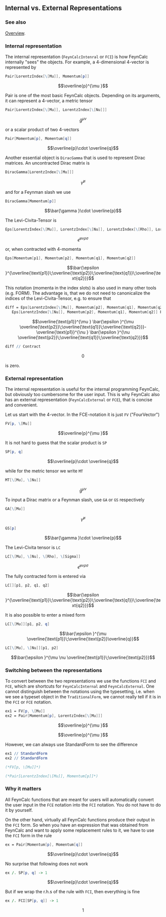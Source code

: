 ## Internal vs. External Representations

### See also

[Overview](Extra/FeynCalc.md).

### Internal representation

The internal representation (`FeynCalcIntenral` or `FCI`) is how FeynCalc internally "sees" the objects.  For example, a $4$-dimensional $4$-vector is represented by

```mathematica
Pair[LorentzIndex[\[Mu]], Momentum[p]]
```

$$\overline{p}^{\mu }$$

Pair is one of the most basic FeynCalc objects. Depending on its arguments, it can represent a $4$-vector, a metric tensor

```mathematica
Pair[LorentzIndex[\[Mu]], LorentzIndex[\[Nu]]]
```

$$\bar{g}^{\mu \nu }$$

or a scalar product of two 4-vectors

```mathematica
Pair[Momentum[p], Momentum[q]]
```

$$\overline{p}\cdot \overline{q}$$

Another essential object is `DiracGamma` that is used to represent Dirac matrices. An uncontracted Dirac matrix is

```mathematica
DiracGamma[LorentzIndex[\[Mu]]]
```

$$\bar{\gamma }^{\mu }$$

and for a Feynman slash we use

```mathematica
DiracGamma[Momentum[p]]
```

$$\bar{\gamma }\cdot \overline{p}$$

The Levi-Civita-Tensor is

```mathematica
Eps[LorentzIndex[\[Mu]], LorentzIndex[\[Nu]], LorentzIndex[\[Rho]], LorentzIndex[\[Sigma]]]
```

$$\bar{\epsilon }^{\mu \nu \rho \sigma }$$

or, when contracted with $4$-momenta

```mathematica
Eps[Momentum[p1], Momentum[p2], Momentum[q1], Momentum[q2]]
```

$$\bar{\epsilon }^{\overline{\text{p1}}\;\overline{\text{p2}}\;\overline{\text{q1}}\;\overline{\text{q2}}}$$

This notation (momenta in the index slots) is also used in many other tools (e.g. FORM). The advantage is, that we do not need to canonicalize the indices of the Levi-Civita-Tensor, e.g. to ensure that

```mathematica
diff = Eps[LorentzIndex[\[Mu]], Momentum[p2], Momentum[q1], Momentum[q2]] Pair[LorentzIndex[\[Mu]], Momentum[p1]] - 
   Eps[LorentzIndex[\[Nu]], Momentum[p2], Momentum[q1], Momentum[q2]] Pair[LorentzIndex[\[Nu]], Momentum[p1]]
```

$$\overline{\text{p1}}^{\mu } \bar{\epsilon }^{\mu \overline{\text{p2}}\;\overline{\text{q1}}\;\overline{\text{q2}}}-\overline{\text{p1}}^{\nu } \bar{\epsilon }^{\nu \overline{\text{p2}}\;\overline{\text{q1}}\;\overline{\text{q2}}}$$

```mathematica
diff // Contract
```

$$0$$

is zero.

### External representation

The internal representation is useful for the internal programming FeynCalc, but obviously too cumbersome for the user input. This is why FeynCalc also has an external representation (`FeynCalcExternal` or `FCE`), that is concise and convenient.

Let us start with the $4$-vector. In the FCE-notation it is just `FV` ("FourVector")

```mathematica
FV[p, \[Mu]]
```

$$\overline{p}^{\mu }$$

It is not hard to guess that the scalar product is `SP`

```mathematica
SP[p, q]
```

$$\overline{p}\cdot \overline{q}$$

while for the metric tensor we write `MT`

```mathematica
MT[\[Mu], \[Nu]]
```

$$\bar{g}^{\mu \nu }$$

To input a Dirac matrix or a Feynman slash, use `GA` or `GS` respectively

```mathematica
GA[\[Mu]]
```

$$\bar{\gamma }^{\mu }$$

```mathematica
GS[p]
```

$$\bar{\gamma }\cdot \overline{p}$$

The Levi-Civita tensor is `LC`

```mathematica
LC[\[Mu], \[Nu], \[Rho], \[Sigma]]
```

$$\bar{\epsilon }^{\mu \nu \rho \sigma }$$

The fully contracted form is entered via

```mathematica
LC[][p1, p2, q1, q2]
```

$$\bar{\epsilon }^{\overline{\text{p1}}\;\overline{\text{p2}}\;\overline{\text{q1}}\;\overline{\text{q2}}}$$

It is also possible to enter a mixed form

```mathematica
LC[\[Mu]][p1, p2, q]
```

$$\bar{\epsilon }^{\mu \overline{\text{p1}}\;\overline{\text{p2}}\overline{q}}$$

```mathematica
LC[\[Mu], \[Nu]][p1, p2]
```

$$\bar{\epsilon }^{\mu \nu \overline{\text{p1}}\;\overline{\text{p2}}}$$

### Switching between the representations

To convert between the two representations we use the functions `FCI` and `FCE`, which are shortcuts for `FeynCalcInternal` and `FeynCalcExternal`. One cannot distinguish between the notations using the typesetting, i.e. when we see a typeset object in the `TraditionalForm`, we cannot really tell if it is in the `FCI` or `FCE` notation.

```mathematica
ex1 = FV[p, \[Mu]]
ex2 = Pair[Momentum[p], LorentzIndex[\[Mu]]]
```

$$\overline{p}^{\mu }$$

$$\overline{p}^{\mu }$$

However, we can always use StandardForm to see the difference

```mathematica
ex1 // StandardForm
ex2 // StandardForm

(*FV[p, \[Mu]]*)

(*Pair[LorentzIndex[\[Mu]], Momentum[p]]*)
```

### Why it matters

All FeynCalc functions that are meant for users will automatically convert the user input in the `FCE` notation into the `FCI` notation. You do not have to do it by yourself.

On the other hand, virtually all FeynCalc functions produce their output in the `FCI` form. So when you have an expression that was obtained from FeynCalc and want to apply some replacement rules to it, we have to use the `FCI` form in the rule

```mathematica
ex = Pair[Momentum[p], Momentum[q]]
```

$$\overline{p}\cdot \overline{q}$$

No surprise that following does not work

```mathematica
ex /. SP[p, q] -> 1
```

$$\overline{p}\cdot \overline{q}$$

But if we wrap the r.h.s of the rule with `FCI`, then everything is fine

```mathematica
ex /. FCI[SP[p, q]] -> 1
```

$$1$$